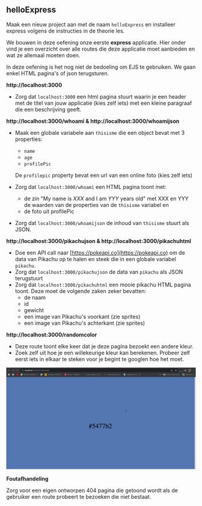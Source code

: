 ## helloExpress

Maak een nieuw project aan met de naam `helloExpress` en installeer express volgens de instructies in de theorie les.

We bouwen in deze oefening onze eerste **express** applicatie. Hier onder vind je een overzicht over alle routes die deze applicatie moet aanbieden en wat ze allemaal moeten doen.

In deze oefening is het nog niet de bedoeling om EJS te gebruiken. We gaan enkel HTML pagina's of json terugsturen.

**http://localhost:3000**

* Zorg dat `localhost:3000` een html pagina stuurt waarin je een header met de titel van jouw applicatie (kies zelf iets) met een kleine paragraaf die een beschrijving geeft.

**http://localhost:3000/whoami & http://localhost:3000/whoamijson**

*   Maak een globale variabele aan `thisisme` die een object bevat met 3 properties:

    * `name`
    * `age`
    * `profilePic`

    De `profilepic` property bevat een url van een online foto (kies zelf iets)
* Zorg dat `localhost:3000/whoami` een HTML pagina toont met:
  * de zin "My name is _XXX_ and I am _YYY_ years old" met XXX en YYY de waarden van de properties van de `thisisme` variabel en
  * de foto uit profilePic
* Zorg dat `localhost:3000/whoamijson` de inhoud van `thisisme` stuurt als JSON.

**http://localhost:3000/pikachujson & http://localhost:3000/pikachuhtml**

* Doe een API call naar [https://pokeapi.co](https://pokeapi.co) om de data van Pikachu op te halen en steek die in een globale variabel `pikachu`.
* Zorg dat `localhost:3000/pikachujson` de data van `pikachu` als JSON terugstuurt
* Zorg dat `localhost:3000/pikachuhtml` een mooie pikachu HTML pagina toont. Deze moet de volgende zaken zeker bevatten:
  * de naam
  * id
  * gewicht
  * een image van Pikachu's voorkant (zie sprites)
  * een image van Pikachu's achterkant (zie sprites)

**http://localhost:3000/randomcolor**

* Deze route toont elke keer dat je deze pagina bezoekt een andere kleur.
* Zoek zelf uit hoe je een willekeurige kleur kan berekenen. Probeer zelf eerst iets in elkaar te steken voor je begint te googlen hoe het moet.

![](./randomcolor.gif)

**Foutafhandeling**

Zorg voor een eigen ontworpen 404 pagina die getoond wordt als de gebruiker een route probeert te bezoeken die niet bestaat.
